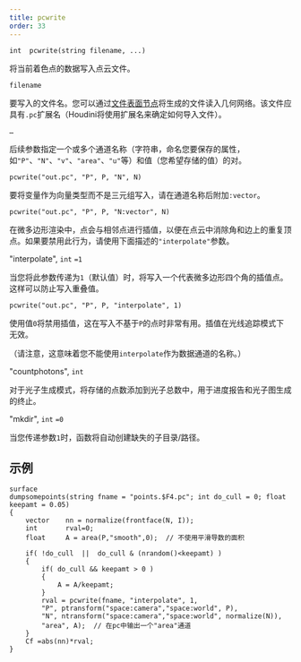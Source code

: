 ```yaml
---
title: pcwrite
order: 33
---
```

`int  pcwrite(string filename, ...)`

将当前着色点的数据写入点云文件。

`filename`

要写入的文件名。您可以通过[文件表面节点](../../nodes/sop/file.html "读取、写入或缓存磁盘上的几何体")将生成的文件读入几何网络。该文件应具有`.pc`扩展名（Houdini将使用扩展名来确定如何导入文件）。

`…`

后续参数指定一个或多个通道名称（字符串，命名您要保存的属性，如`"P"`、`"N"`、`"v"`、`"area"`、`"u"`等）和值（您希望存储的值）的对。

```vex
pcwrite("out.pc", "P", P, "N", N)

```

要将变量作为向量类型而不是三元组写入，请在通道名称后附加`:vector`。

```vex
pcwrite("out.pc", "P", P, "N:vector", N)

```

在微多边形渲染中，点会与相邻点进行插值，以便在点云中消除角和边上的重复顶点。如果要禁用此行为，请使用下面描述的`"interpolate"`参数。

"interpolate",
`int`
`=1`

当您将此参数传递为`1`（默认值）时，将写入一个代表微多边形四个角的插值点。这样可以防止写入重叠值。

```vex
pcwrite("out.pc", "P", P, "interpolate", 1)

```

使用值`0`将禁用插值，这在写入不基于`P`的点时非常有用。插值在光线追踪模式下无效。

（请注意，这意味着您不能使用`interpolate`作为数据通道的名称。）

"countphotons",
`int`

对于光子生成模式，将存储的点数添加到光子总数中，用于进度报告和光子图生成的终止。

"mkdir",
`int`
`=0`

当您传递参数`1`时，函数将自动创建缺失的子目录/路径。

## 示例

```vex
surface
dumpsomepoints(string fname = "points.$F4.pc"; int do_cull = 0; float keepamt = 0.05)
{
    vector    nn = normalize(frontface(N, I));
    int       rval=0;
    float     A = area(P,"smooth",0);  // 不使用平滑导数的面积

    if( !do_cull  ||  do_cull & (nrandom()<keepamt) )
    {
        if( do_cull && keepamt > 0 )
        {
            A = A/keepamt;
        }
        rval = pcwrite(fname, "interpolate", 1,
        "P", ptransform("space:camera","space:world", P),
        "N", ntransform("space:camera","space:world", normalize(N)),
        "area", A);  // 在pc中输出一个"area"通道
    }
    Cf =abs(nn)*rval;
}

```
